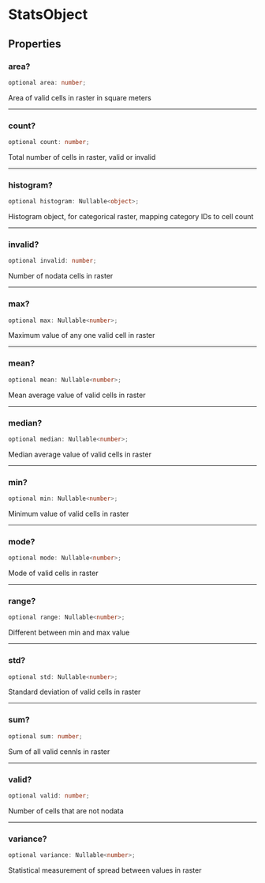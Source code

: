 # StatsObject

## Properties

### area?

```ts
optional area: number;
```

Area of valid cells in raster in square meters

***

### count?

```ts
optional count: number;
```

Total number of cells in raster, valid or invalid

***

### histogram?

```ts
optional histogram: Nullable<object>;
```

Histogram object, for categorical raster, mapping category IDs to cell count

***

### invalid?

```ts
optional invalid: number;
```

Number of nodata cells in raster

***

### max?

```ts
optional max: Nullable<number>;
```

Maximum value of any one valid cell in raster

***

### mean?

```ts
optional mean: Nullable<number>;
```

Mean average value of valid cells in raster

***

### median?

```ts
optional median: Nullable<number>;
```

Median average value of valid cells in raster

***

### min?

```ts
optional min: Nullable<number>;
```

Minimum value of valid cells in raster

***

### mode?

```ts
optional mode: Nullable<number>;
```

Mode of valid cells in raster

***

### range?

```ts
optional range: Nullable<number>;
```

Different between min and max value

***

### std?

```ts
optional std: Nullable<number>;
```

Standard deviation of valid cells in raster

***

### sum?

```ts
optional sum: number;
```

Sum of all valid cennls in raster

***

### valid?

```ts
optional valid: number;
```

Number of cells that are not nodata

***

### variance?

```ts
optional variance: Nullable<number>;
```

Statistical measurement of spread between values in raster
